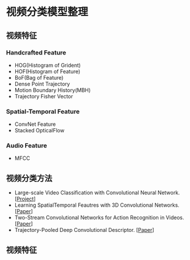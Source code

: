 # 视频分类模型整理

## 视频特征
### Handcrafted Feature
- HOG(Histogram of Grident)
- HOF(Histogram of Feature)
- BoF(Bag of Feature)
- Dense Point Trajectory
- Motion Boundary History(MBH)
- Trajectory Fisher Vector

### Spatial-Temporal Feature
- ConvNet Feature
- Stacked OpticalFlow

### Audio Feature
- MFCC

## 视频分类方法
- Large-scale Video Classification with Convolutional Neural Network. [[Project](http://cs.stanford.edu/people/karpathy/deepvideo/)]
- Learning SpatialTemporal Feautres with 3D Convolutional Networks. [[Paper](https://arxiv.org/abs/1412.0767)]
- Two-Stream Convolutional Networks for Action Recognition in Videos. [[Paper](https://arxiv.org/abs/1406.2199)]
- Trajectory-Pooled Deep Convolutional Descriptor. [[Paper](http://www.cv-foundation.org/openaccess/content_cvpr_2015/papers/Wang_Action_Recognition_With_2015_CVPR_paper.pdf)]
## 视频特征
